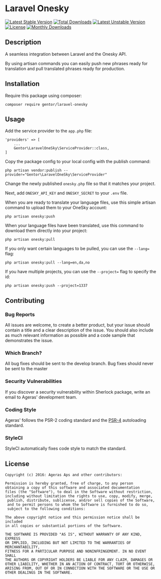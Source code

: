 # Laravel Onesky
[![Latest Stable Version](https://poser.pugx.org/gentor/laravel-onesky/v/stable)](https://packagist.org/packages/gentor/laravel-onesky)
[![Total Downloads](https://poser.pugx.org/gentor/laravel-onesky/downloads)](https://packagist.org/packages/gentor/laravel-onesky)
[![Latest Unstable Version](https://poser.pugx.org/gentor/laravel-onesky/v/unstable)](https://packagist.org/packages/gentor/laravel-onesky)
[![License](https://poser.pugx.org/gentor/laravel-onesky/license)](https://packagist.org/packages/gentor/laravel-onesky)
[![Monthly Downloads](https://poser.pugx.org/gentor/laravel-onesky/d/monthly)](https://packagist.org/packages/gentor/laravel-onesky)

## Description
A seamless integration between Laravel and the Onesky API.

By using artisan commands you can easily push new phrases ready for translation and pull translated phrases ready for production.

## Installation

Require this package using composer:
```
composer require gentor/laravel-onesky
```

## Usage

Add the service provider to the `app.php` file:
```
'providers' => [
    ...
    Gentor\LaravelOneSky\ServiceProvider::class,
]
```

Copy the package config to your local config with the publish command:
```
php artisan vendor:publish --provider="Gentor\LaravelOneSky\ServiceProvider"
```

Change the newly published `onesky.php` file so that it matches your project.

Next, add `ONESKY_API_KEY` and `ONESKY_SECRET` to your `.env` file.

When you are ready to translate your language files, use this simple artisan command to upload them to your OneSky account:
```
php artisan onesky:push
```

When your language files have been translated, use this command to download them directly into your project:
```
php artisan onesky:pull
```

If you only want certain languages to be pulled, you can use the `--lang=` flag:
```
php artisan onesky:pull --lang=en,da,no
```

If you have multiple projects, you can use the `--project=` flag to specify the id:
```
php artisan onesky:push --project=1337
```

## Contributing

### Bug Reports
All issues are welcome, to create a better product, but your issue should contain a title and a clear description of the issue. You should also include as much relevant information as possible and a code sample that demonstrates the issue.

### Which Branch?
All bug fixes should be sent to the develop branch. Bug fixes should never be sent to the master

### Security Vulnerabilities
If you discover a security vulnerability within Sherlock package, write an email to Ageras' development team.

### Coding Style
Ageras' follows the PSR-2 coding standard and the [PSR-4](https://github.com/php-fig/fig-standards/blob/master/accepted/PSR-4-autoloader.md) autoloading standard.

### StyleCI
 StyleCI automatically fixes code style to match the standard.

## License

    Copyright (c) 2016: Ageras Aps and other contributors:

    Permission is hereby granted, free of charge, to any person 
    obtaining a copy of this software and associated documentation 
    files (the "Software"), to deal in the Software without restriction, 
    including without limitation the rights to use, copy, modify, merge,
     publish, distribute, sublicense, and/or sell copies of the Software, 
     and to permit persons to whom the Software is furnished to do so, 
     subject to the following conditions:

    The above copyright notice and this permission notice shall be included 
    in all copies or substantial portions of the Software.

    THE SOFTWARE IS PROVIDED "AS IS", WITHOUT WARRANTY OF ANY KIND, EXPRESS 
    OR IMPLIED, INCLUDING BUT NOT LIMITED TO THE WARRANTIES OF MERCHANTABILITY, 
    FITNESS FOR A PARTICULAR PURPOSE AND NONINFRINGEMENT. IN NO EVENT SHALL 
    THE AUTHORS OR COPYRIGHT HOLDERS BE LIABLE FOR ANY CLAIM, DAMAGES OR 
    OTHER LIABILITY, WHETHER IN AN ACTION OF CONTRACT, TORT OR OTHERWISE, 
    ARISING FROM, OUT OF OR IN CONNECTION WITH THE SOFTWARE OR THE USE OR 
    OTHER DEALINGS IN THE SOFTWARE.
